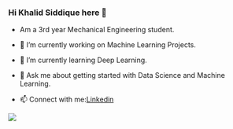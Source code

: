 ### Hi Khalid Siddique here 👋


- Am a 3rd year Mechanical Engineering student.
- 🔭 I’m currently working on Machine Learning Projects.
- 🌱 I’m currently learning Deep Learning.

- 💬 Ask me about getting started with Data Science and Machine Learning.

- 📫 Connect with me:[Linkedin](https://www.linkedin.com/in/md-khalid-siddique/)

<img src = "https://github-readme-stats.vercel.app/api?username=Mdkhalidsiddique&&show_icons=true&title_color=solid crimson_color=navy blue_color=rgb(128 128 0)_color=red_">

